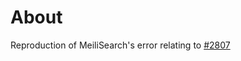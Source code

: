 # About

Reproduction of MeiliSearch's error relating to [#2807](https://github.com/meilisearch/meilisearch/issues/2807)
